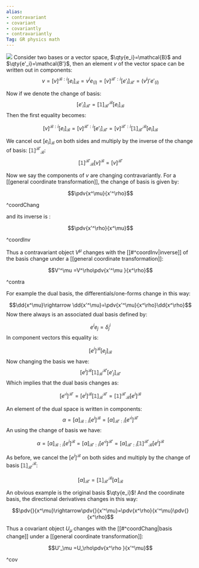 ```yaml
---
alias:
- contravariant
- covariant
- covariantly
- contravariantly
Tag: GR physics math
---
```

 ![](https://upload.wikimedia.org/wikipedia/commons/thumb/7/72/Covariantcomponents.gif/390px-Covariantcomponents.gif)
 Consider two bases or a vector space, $\qty{e_i}=\mathcal{B}$ and $\qty{e'_i}=\mathcal{B'}$, then an element $v$ of the vector space can be written out in components:
 $$v=[v]^{\mathcal{B}:i}[e_i]_\mathcal{B}=v^i e_{(i)}=[v]^{\mathcal{B'}:i}[e'_i]_\mathcal{B'}=(v^i)'e'_{(i)}
 $$

 Now if we denote the change of basis: $$[e'_i]_\mathcal{B'}= [\mathbb{1}]_\mathcal{B'}{}^\mathcal{B}[e_i]_\mathcal{B}$$
 Then the first equality becomes:
 
 $$[v]^{\mathcal{B}:i}[e_i]_\mathcal{B}=[v]^{\mathcal{B'}:i}[e'_i]_\mathcal{B'}=[v]^{\mathcal{B'}:i}[\mathbb{1}]_\mathcal{B'}{}^\mathcal{B}[e_i]_\mathcal{B}
 $$

 We cancel out $[e_i]_\mathcal{B}$ on both sides and multiply by the inverse of the change of basis: $[\mathbb{1}]^\mathcal{B'}{}_\mathcal{B}$:
 $$[\mathbb{1}]^\mathcal{B'}{}_\mathcal{B}[v]^{\mathcal{B}}=[v]^{\mathcal{B'}}
 $$

Now we say the components of $v$ are changing contravariantly. For a [[general coordinate transformation]], the change of basis is given by: 

$$\pdv{x^\mu}{x'^\rho}$$

^coordChang

and its inverse is :

$$\pdv{x'^\rho}{x^\mu}$$ 

^coordInv

Thus a contravariant object $V^\mu$ changes with the [[#^coordInv|inverse]] of the basis change under a [[general coordinate transformation]]:

$$V'^\mu =V^\rho\pdv{x'^\mu }{x^\rho}$$

^contra

For example the dual basis, the differentials/one-forms change in this way:
 
$$\dd{x^\mu}\rightarrow \dd{x'^\mu}=\pdv{x'^\mu}{x^\rho}\dd{x^\rho}$$
Now there always is an associated dual basis defined by:

 $$e^{i}e_j=\delta^i_j$$
 In component vectors this equality is:

 $$[e^i]^\mathcal{B}[e_j]_\mathcal{B}$$
 Now changing the basis we have:
 $$[e^i]^\mathcal{B}[\mathbb{1}]_\mathcal{B}{}^\mathcal{B'}[e'_j]_\mathcal{B'}$$
 Which implies that the dual basis changes as:

 $$[e'^i]^\mathcal{B'}=[e^i]^\mathcal{B}[\mathbb{1}]_\mathcal{B}{}^\mathcal{B'}=[\mathbb{1}]^\mathcal{B'}{}_\mathcal{B}[e^i]^\mathcal{B}$$

 An element of the dual space is written in components:
 $$\alpha=[\alpha]_{\mathcal{B}:i}[e^i]^\mathcal{B}=[\alpha]_{\mathcal{B'}:i}[e'^ i]^\mathcal{B'}$$
 An using the change of basis we have:

 $$\alpha=[\alpha]_{\mathcal{B}:i}[e^i]^\mathcal{B}=[\alpha]_{\mathcal{B'}:i}[e'^ i]^\mathcal{B'}=[\alpha]_{\mathcal{B'}:i}[\mathbb{1}]^\mathcal{B'}{}_\mathcal{B}[e^i]^\mathcal{B}$$

 As before, we cancel the $[e^i]^\mathcal{B}$ on both sides and multiply by the change of basis $[\mathbb{1}]_\mathcal{B'}{}^\mathcal{B}$:

 $$[\alpha]_{\mathcal{B'}}=[\mathbb{1}]_\mathcal{B'}{}^\mathcal{B}[\alpha]_\mathcal{B}$$

 An obvious example is the original basis $\qty{e_i}$! And the coordinate basis, the directional derivatives changes in this way: 

 $$\pdv{}{x^\mu}\rightarrow\pdv{}{x'^\mu}=\pdv{x^\rho}{x'^\mu}\pdv{}{x^\rho}$$

 Thus a covariant object $U_\mu$ changes with the [[#^coordChang|basis change]] under a [[general coordinate transformation]]:
 
$$U'_\mu =U_\rho\pdv{x^\rho }{x'^\mu}$$

^cov
